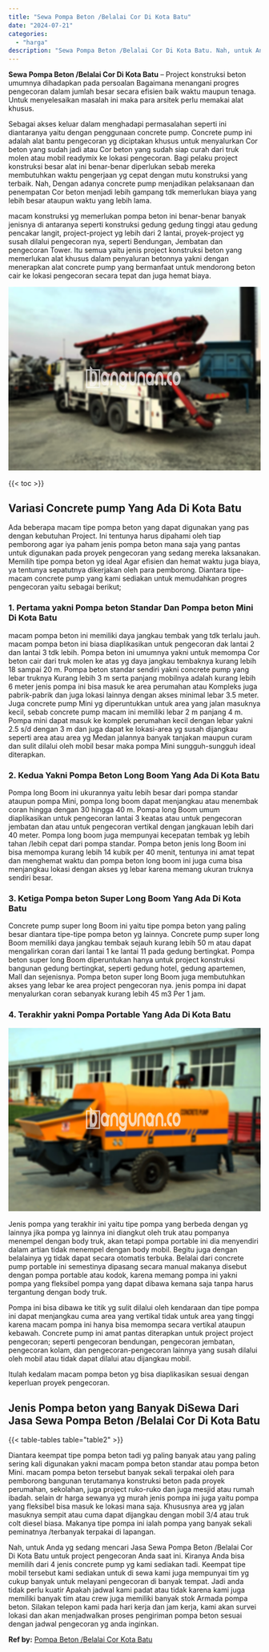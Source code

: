```yaml
---
title: "Sewa Pompa Beton /Belalai Cor Di Kota Batu"
date: "2024-07-21"
categories: 
  - "harga"
description: "Sewa Pompa Beton /Belalai Cor Di Kota Batu. Nah, untuk Anda yg sedang mencari Jasa Sewa Pompa Beton /Belalai Cor Di Kota Batu untuk project pengecoran Anda s..."
---
```


**Sewa Pompa Beton /Belalai Cor Di Kota Batu** – Project konstruksi beton umumnya dihadapkan pada persoalan Bagaimana menangani progres pengecoran dalam jumlah besar secara efisien baik waktu maupun tenaga. Untuk menyelesaikan masalah ini maka para arsitek perlu memakai alat khusus.

Sebagai akses keluar dalam menghadapi permasalahan seperti ini diantaranya yaitu dengan penggunaan concrete pump. Concrete pump ini adalah alat bantu pengecoran yg diciptakan khusus untuk menyalurkan Cor beton yang sudah jadi atau Cor beton yang sudah siap curah dari truk molen atau mobil readymix ke lokasi pengecoran. Bagi pelaku project konstruksi besar alat ini benar-benar diperlukan sebab mereka membutuhkan waktu pengerjaan yg cepat dengan mutu konstruksi yang terbaik. Nah, Dengan adanya concrete pump menjadikan pelaksanaan dan penempatan Cor beton menjadi lebih gampang tdk memerlukan biaya yang lebih besar ataupun waktu yang lebih lama.

macam konstruksi yg memerlukan pompa beton ini benar-benar banyak jenisnya di antaranya seperti konstruksi gedung gedung tinggi atau gedung pencakar langit, project-project yg lebih dari 2 lantai, proyek-project yg susah dilalui pengecoran nya, seperti Bendungan, Jembatan dan pengecoran Tower. Itu semua yaitu jenis project konstruksi beton yang memerlukan alat khusus dalam penyaluran betonnya yakni dengan menerapkan alat concrete pump yang bermanfaat untuk mendorong beton cair ke lokasi pengecoran secara tepat dan juga hemat biaya.

![Sewa Pompa Beton /Belalai Cor Di Kota Batu](/images/sewa-concrete-pump-23.png)

{{< toc >}}

## Variasi Concrete pump Yang Ada Di Kota Batu

Ada beberapa macam tipe pompa beton yang dapat digunakan yang pas dengan kebutuhan Project. Ini tentunya harus dipahami oleh tiap pemborong agar iya paham jenis pompa beton mana saja yang pantas untuk digunakan pada proyek pengecoran yang sedang mereka laksanakan. Memilih tipe pompa beton yg ideal Agar efisien dan hemat waktu juga biaya, ya tentunya sepatutnya dikerjakan oleh para pemborong. Diantara tipe-macam concrete pump yang kami sediakan untuk memudahkan progres pengecoran yaitu sebagai berikut;

### 1\. Pertama yakni Pompa beton Standar Dan Pompa beton Mini Di Kota Batu

macam pompa beton ini memiliki daya jangkau tembak yang tdk terlalu jauh. macam pompa beton ini biasa diaplikasikan untuk pengecoran dak lantai 2 dan lantai 3 tdk lebih. Pompa beton ini umumnya yakni untuk memompa Cor beton cair dari truk molen ke atas yg daya jangkau tembaknya kurang lebih 18 sampai 20 m. Pompa beton standar sendiri yakni concrete pump yang lebar truknya Kurang lebih 3 m serta panjang mobilnya adalah kurang lebih 6 meter jenis pompa ini bisa masuk ke area perumahan atau Kompleks juga pabrik-pabrik dan juga lokasi lainnya dengan akses minimal lebar 3.5 meter. Juga concrete pump Mini yg diperuntukkan untuk area yang jalan masuknya kecil, sebab concrete pump macam ini memiliki lebar 2 m panjang 4 m. Pompa mini dapat masuk ke komplek perumahan kecil dengan lebar yakni 2.5 s/d dengan 3 m dan juga dapat ke lokasi-area yg susah dijangkau seperti area atau area yg Medan jalannya banyak tanjakan maupun curam dan sulit dilalui oleh mobil besar maka pompa Mini sungguh-sungguh ideal diterapkan.

### 2\. Kedua Yakni Pompa Beton Long Boom Yang Ada Di Kota Batu

Pompa long Boom ini ukurannya yaitu lebih besar dari pompa standar ataupun pompa Mini, pompa long boom dapat menjangkau atau menembak coran hingga dengan 30 hingga 40 m. Pompa long Boom umum diaplikasikan untuk pengecoran lantai 3 keatas atau untuk pengecoran jembatan dan atau untuk pengecoran vertikal dengan jangkauan lebih dari 40 meter. Pompa long boom juga mempunyai kecepatan tembak yg lebih tahan /lebih cepat dari pompa standar. Pompa beton jenis long Boom ini bisa memompa kurang lebih 14 kubik per 40 menit, tentunya ini amat tepat dan menghemat waktu dan pompa beton long boom ini juga cuma bisa menjangkau lokasi dengan akses yg lebar karena memang ukuran truknya sendiri besar.

### 3\. Ketiga Pompa beton Super Long Boom Yang Ada Di Kota Batu

Concrete pump super long Boom ini yaitu tipe pompa beton yang paling besar diantara tipe-tipe pompa beton yg lainnya. Concrete pump super long Boom memiliki daya jangkau tembak sejauh kurang lebih 50 m atau dapat mengalirkan coran dari lantai 1 ke lantai 11 pada gedung bertingkat. Pompa beton super long Boom diperuntukan hanya untuk project konstruksi bangunan gedung bertingkat, seperti gedung hotel, gedung apartemen, Mall dan sejenisnya. Pompa beton super long Boom juga membutuhkan akses yang lebar ke area project pengecoran nya. jenis pompa ini dapat menyalurkan coran sebanyak kurang lebih 45 m3 Per 1 jam.

### 4\. Terakhir yakni Pompa Portable Yang Ada Di Kota Batu

![Sewa Pompa Beton /Belalai Cor Di Kota Batu](/images/sewa-concrete-pump-07.png)

Jenis pompa yang terakhir ini yaitu tipe pompa yang berbeda dengan yg lainnya jika pompa yg lainnya ini diangkut oleh truk atau pompanya menempel dengan body truk, akan tetapi pompa portable ini dia menyendiri dalam artian tidak menempel dengan body mobil. Begitu juga dengan belalainya yg tidak dapat secara otomatis terbuka. Belalai dari concrete pump portable ini semestinya dipasang secara manual makanya disebut dengan pompa portable atau kodok, karena memang pompa ini yakni pompa yang fleksibel pompa yang dapat dibawa kemana saja tanpa harus tergantung dengan body truk.

Pompa ini bisa dibawa ke titik yg sulit dilalui oleh kendaraan dan tipe pompa ini dapat menjangkau cuma area yang vertikal tidak untuk area yang tinggi karena macam pompa ini hanya bisa memompa secara vertikal ataupun kebawah. Concrete pump ini amat pantas diterapkan untuk project project pengecoran; seperti pengecoran bendungan, pengecoran jembatan, pengecoran kolam, dan pengecoran-pengecoran lainnya yang susah dilalui oleh mobil atau tidak dapat dilalui atau dijangkau mobil.

Itulah kedalam macam pompa beton yg bisa diaplikasikan sesuai dengan keperluan proyek pengecoran.

## Jenis Pompa beton yang Banyak DiSewa Dari Jasa Sewa Pompa Beton /Belalai Cor Di Kota Batu

{{< table-tables table="table2" >}}

Diantara keempat tipe pompa beton tadi yg paling banyak atau yang paling sering kali digunakan yakni macam pompa beton standar atau pompa beton Mini. macam pompa beton tersebut banyak sekali terpakai oleh para pemborong bangunan terutamanya konstruksi beton pada proyek perumahan, sekolahan, juga project ruko-ruko dan juga mesjid atau rumah ibadah. selain dr harga sewanya yg murah jenis pompa ini juga yaitu pompa yang fleksibel bisa masuk ke lokasi mana saja. Khususnya area yg jalan masuknya sempit atau cuma dapat dijangkau dengan mobil 3/4 atau truk colt diesel biasa. Makanya tipe pompa ini ialah pompa yang banyak sekali peminatnya /terbanyak terpakai di lapangan.

Nah, untuk Anda yg sedang mencari Jasa Sewa Pompa Beton /Belalai Cor Di Kota Batu untuk project pengecoran Anda saat ini. Kiranya Anda bisa memilih dari 4 jenis concrete pump yg kami sediakan tadi. Keempat tipe mobil tersebut kami sediakan untuk di sewa kami juga mempunyai tim yg cukup banyak untuk melayani pengecoran di banyak tempat. Jadi anda tidak perlu kuatir Apakah jadwal kami padat atau tidak karena kami juga memiliki banyak tim atau crew juga memiliki banyak stok Armada pompa beton. Silakan telepon kami pada hari kerja dan jam kerja, kami akan survei lokasi dan akan menjadwalkan proses pengiriman pompa beton sesuai dengan jadwal pengecoran yg anda inginkan.

**Ref by:** [Pompa Beton /Belalai Cor Kota Batu](https://id.wikipedia.org/wiki/Pompa)
